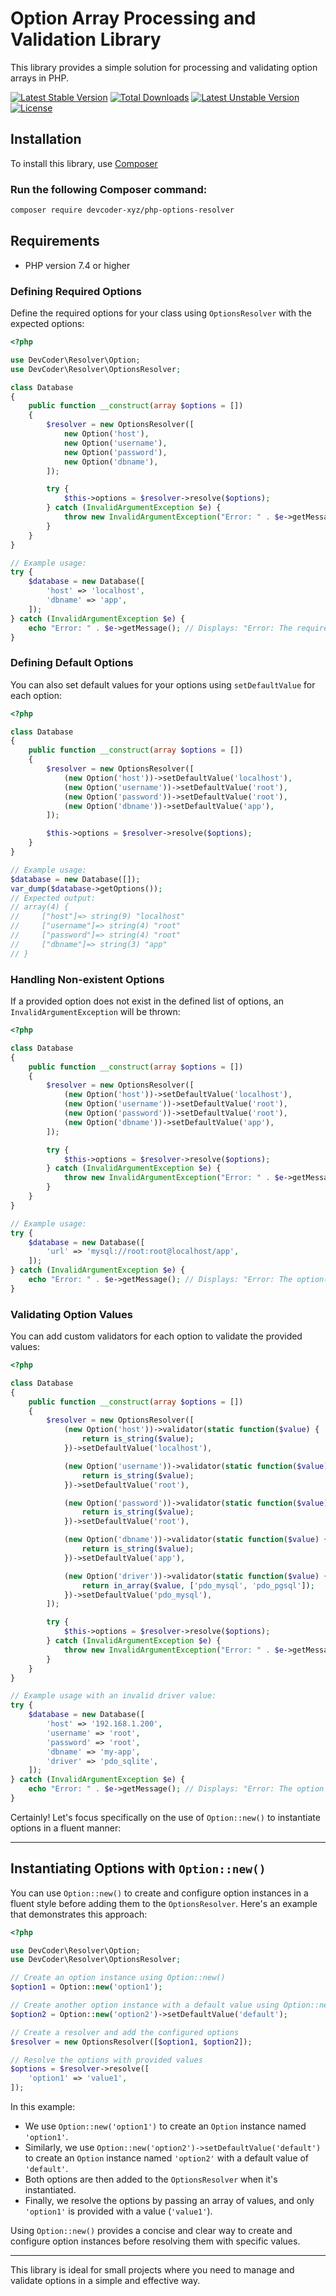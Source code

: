 # Option Array Processing and Validation Library

This library provides a simple solution for processing and validating option arrays in PHP.

[![Latest Stable Version](http://poser.pugx.org/devcoder-xyz/php-options-resolver/v)](https://packagist.org/packages/devcoder-xyz/php-options-resolver)
[![Total Downloads](http://poser.pugx.org/devcoder-xyz/php-options-resolver/downloads)](https://packagist.org/packages/devcoder-xyz/php-options-resolver)
[![Latest Unstable Version](http://poser.pugx.org/devcoder-xyz/php-options-resolver/v/unstable)](https://packagist.org/packages/devcoder-xyz/php-options-resolver)
[![License](http://poser.pugx.org/devcoder-xyz/php-options-resolver/license)](https://packagist.org/packages/devcoder-xyz/php-options-resolver)

## Installation

To install this library, use [Composer](https://getcomposer.org/)

### Run the following Composer command:

```bash
composer require devcoder-xyz/php-options-resolver
```

## Requirements

* PHP version 7.4 or higher

### Defining Required Options

Define the required options for your class using `OptionsResolver` with the expected options:

```php
<?php

use DevCoder\Resolver\Option;
use DevCoder\Resolver\OptionsResolver;

class Database
{
    public function __construct(array $options = [])
    {
        $resolver = new OptionsResolver([
            new Option('host'),
            new Option('username'),
            new Option('password'),
            new Option('dbname'),
        ]);

        try {
            $this->options = $resolver->resolve($options);
        } catch (InvalidArgumentException $e) {
            throw new InvalidArgumentException("Error: " . $e->getMessage());
        }
    }
}

// Example usage:
try {
    $database = new Database([
        'host' => 'localhost',
        'dbname' => 'app',
    ]);
} catch (InvalidArgumentException $e) {
    echo "Error: " . $e->getMessage(); // Displays: "Error: The required option 'username' is missing."
}
```

### Defining Default Options

You can also set default values for your options using `setDefaultValue` for each option:

```php
<?php

class Database
{
    public function __construct(array $options = [])
    {
        $resolver = new OptionsResolver([
            (new Option('host'))->setDefaultValue('localhost'),
            (new Option('username'))->setDefaultValue('root'),
            (new Option('password'))->setDefaultValue('root'),
            (new Option('dbname'))->setDefaultValue('app'),
        ]);

        $this->options = $resolver->resolve($options);
    }
}

// Example usage:
$database = new Database([]);
var_dump($database->getOptions());
// Expected output:
// array(4) {
//     ["host"]=> string(9) "localhost"
//     ["username"]=> string(4) "root"
//     ["password"]=> string(4) "root"
//     ["dbname"]=> string(3) "app"
// }
```

### Handling Non-existent Options

If a provided option does not exist in the defined list of options, an `InvalidArgumentException` will be thrown:

```php
<?php

class Database
{
    public function __construct(array $options = [])
    {
        $resolver = new OptionsResolver([
            (new Option('host'))->setDefaultValue('localhost'),
            (new Option('username'))->setDefaultValue('root'),
            (new Option('password'))->setDefaultValue('root'),
            (new Option('dbname'))->setDefaultValue('app'),
        ]);

        try {
            $this->options = $resolver->resolve($options);
        } catch (InvalidArgumentException $e) {
            throw new InvalidArgumentException("Error: " . $e->getMessage());
        }
    }
}

// Example usage:
try {
    $database = new Database([
        'url' => 'mysql://root:root@localhost/app',
    ]);
} catch (InvalidArgumentException $e) {
    echo "Error: " . $e->getMessage(); // Displays: "Error: The option(s) 'url' do(es) not exist. Defined options are: 'host', 'username', 'password', 'dbname'."
}
```

### Validating Option Values

You can add custom validators for each option to validate the provided values:

```php
<?php

class Database
{
    public function __construct(array $options = [])
    {
        $resolver = new OptionsResolver([
            (new Option('host'))->validator(static function($value) {
                return is_string($value);
            })->setDefaultValue('localhost'),

            (new Option('username'))->validator(static function($value) {
                return is_string($value);
            })->setDefaultValue('root'),

            (new Option('password'))->validator(static function($value) {
                return is_string($value);
            })->setDefaultValue('root'),

            (new Option('dbname'))->validator(static function($value) {
                return is_string($value);
            })->setDefaultValue('app'),

            (new Option('driver'))->validator(static function($value) {
                return in_array($value, ['pdo_mysql', 'pdo_pgsql']);
            })->setDefaultValue('pdo_mysql'),
        ]);

        try {
            $this->options = $resolver->resolve($options);
        } catch (InvalidArgumentException $e) {
            throw new InvalidArgumentException("Error: " . $e->getMessage());
        }
    }
}

// Example usage with an invalid driver value:
try {
    $database = new Database([
        'host' => '192.168.1.200',
        'username' => 'root',
        'password' => 'root',
        'dbname' => 'my-app',
        'driver' => 'pdo_sqlite',
    ]);
} catch (InvalidArgumentException $e) {
    echo "Error: " . $e->getMessage(); // Displays: "Error: The option 'driver' with value 'pdo_sqlite' is invalid."
}
```

Certainly! Let's focus specifically on the use of `Option::new()` to instantiate options in a fluent manner:

---

## Instantiating Options with `Option::new()`

You can use `Option::new()` to create and configure option instances in a fluent style before adding them to the `OptionsResolver`. Here's an example that demonstrates this approach:

```php
<?php

use DevCoder\Resolver\Option;
use DevCoder\Resolver\OptionsResolver;

// Create an option instance using Option::new()
$option1 = Option::new('option1');

// Create another option instance with a default value using Option::new()
$option2 = Option::new('option2')->setDefaultValue('default');

// Create a resolver and add the configured options
$resolver = new OptionsResolver([$option1, $option2]);

// Resolve the options with provided values
$options = $resolver->resolve([
    'option1' => 'value1',
]);

```

In this example:

- We use `Option::new('option1')` to create an `Option` instance named `'option1'`.
- Similarly, we use `Option::new('option2')->setDefaultValue('default')` to create an `Option` instance named `'option2'` with a default value of `'default'`.
- Both options are then added to the `OptionsResolver` when it's instantiated.
- Finally, we resolve the options by passing an array of values, and only `'option1'` is provided with a value (`'value1'`).

Using `Option::new()` provides a concise and clear way to create and configure option instances before resolving them with specific values.

---

This library is ideal for small projects where you need to manage and validate options in a simple and effective way.
